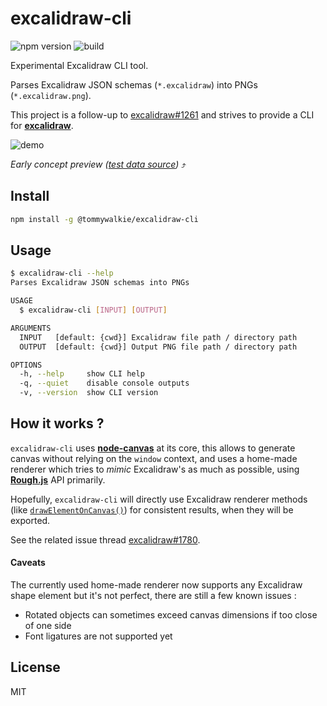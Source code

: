 # excalidraw-cli
![npm version](https://img.shields.io/npm/v/@tommywalkie/excalidraw-cli) ![build](https://github.com/tommywalkie/excalidraw-cli/workflows/build/badge.svg?branch=master)

Experimental Excalidraw CLI tool.

Parses Excalidraw JSON schemas (`*.excalidraw`) into PNGs (`*.excalidraw.png`).

This project is a follow-up to [excalidraw#1261](https://github.com/excalidraw/excalidraw/issues/1261) and strives to provide a CLI for **[excalidraw](https://github.com/excalidraw/excalidraw)**.

![demo](https://raw.githubusercontent.com/tommywalkie/excalidraw-cli/master/.github/assets/demo.gif)

_Early concept preview ([test data source]("https://github.com/tommywalkie/excalidraw-cli/blob/master/.github/assets/test.excalidraw"))_ ⤴️

## Install

```bash
npm install -g @tommywalkie/excalidraw-cli
```

## Usage

```bash
$ excalidraw-cli --help
Parses Excalidraw JSON schemas into PNGs

USAGE
  $ excalidraw-cli [INPUT] [OUTPUT]

ARGUMENTS
  INPUT   [default: {cwd}] Excalidraw file path / directory path
  OUTPUT  [default: {cwd}] Output PNG file path / directory path

OPTIONS
  -h, --help     show CLI help
  -q, --quiet    disable console outputs
  -v, --version  show CLI version
```

## How it works ?

`excalidraw-cli` uses **[node-canvas](https://github.com/Automattic/node-canvas)** at its core, this allows to generate canvas without relying on the `window` context, and uses a home-made renderer which tries to _mimic_ Excalidraw's as much as possible, using [**Rough.js**](https://roughjs.com/) API primarily.

Hopefully, `excalidraw-cli` will directly use Excalidraw renderer methods (like [`drawElementOnCanvas()`](https://github.com/excalidraw/excalidraw/blob/046c0818c5b39b78c70646b5f9a1c28f31787694/src/renderer/renderElement.ts#L86-L153)) for consistent results, when they will be exported. 

See the related issue thread [excalidraw#1780](https://github.com/excalidraw/excalidraw/issues/1780).

#### Caveats

The currently used home-made renderer now supports any Excalidraw shape element but it's not perfect, there are still a few known issues :
- Rotated objects can sometimes exceed canvas dimensions if too close of one side
- Font ligatures are not supported yet

## License

MIT